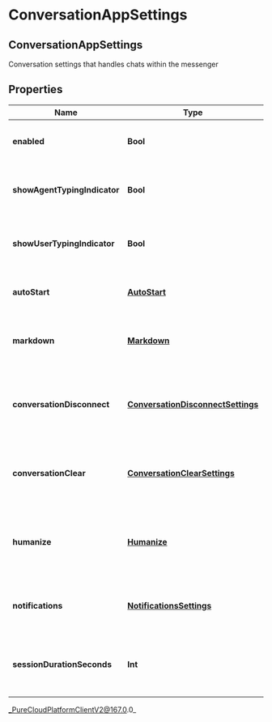 # ConversationAppSettings

## ConversationAppSettings
Conversation settings that handles chats within the messenger

## Properties

|Name | Type | Description | Notes|
|------------ | ------------- | ------------- | -------------|
| **enabled** | **Bool** | The toggle to enable or disable conversations | [optional] |
| **showAgentTypingIndicator** | **Bool** | The toggle to enable or disable typing indicator for messenger | [optional] |
| **showUserTypingIndicator** | **Bool** | The toggle to enable or disable typing indicator for messenger | [optional] |
| **autoStart** | [**AutoStart**](AutoStart) | The auto start for the messenger conversation | [optional] |
| **markdown** | [**Markdown**](Markdown) | The markdown for the messenger app | [optional] |
| **conversationDisconnect** | [**ConversationDisconnectSettings**](ConversationDisconnectSettings) | The conversation disconnect settings for the messenger app | [optional] |
| **conversationClear** | [**ConversationClearSettings**](ConversationClearSettings) | The conversation clear settings for the messenger app | [optional] |
| **humanize** | [**Humanize**](Humanize) | The humanize conversations settings for the messenger app | [optional] |
| **notifications** | [**NotificationsSettings**](NotificationsSettings) | The notification settings for messenger apps | [optional] |
| **sessionDurationSeconds** | **Int** | The guest session duration settings for messenger conversations | [optional] |



_PureCloudPlatformClientV2@167.0.0_
